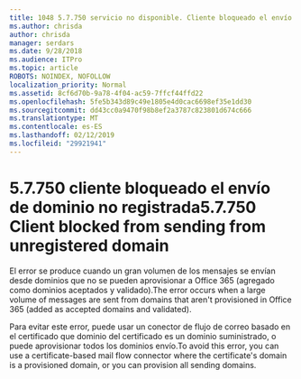 ```yaml
---
title: 1048 5.7.750 servicio no disponible. Cliente bloqueado el envío de dominios no registradas
ms.author: chrisda
author: chrisda
manager: serdars
ms.date: 9/28/2018
ms.audience: ITPro
ms.topic: article
ROBOTS: NOINDEX, NOFOLLOW
localization_priority: Normal
ms.assetid: 8cf6d70b-9a78-4f04-ac59-7ffcf44ffd22
ms.openlocfilehash: 5fe5b343d89c49e1805e4d0cac6698ef35e1dd30
ms.sourcegitcommit: dd43cc0a9470f98b8ef2a3787c823801d674c666
ms.translationtype: MT
ms.contentlocale: es-ES
ms.lasthandoff: 02/12/2019
ms.locfileid: "29921941"
---
```

# <a name="57750-client-blocked-from-sending-from-unregistered-domain"></a><span data-ttu-id="614e0-103">5.7.750 cliente bloqueado el envío de dominio no registrada</span><span class="sxs-lookup"><span data-stu-id="614e0-103">5.7.750 Client blocked from sending from unregistered domain</span></span>

<span data-ttu-id="614e0-104">El error se produce cuando un gran volumen de los mensajes se envían desde dominios que no se pueden aprovisionar a Office 365 (agregado como dominios aceptados y validado).</span><span class="sxs-lookup"><span data-stu-id="614e0-104">The error occurs when a large volume of messages are sent from domains that aren't provisioned in Office 365 (added as accepted domains and validated).</span></span>
  
<span data-ttu-id="614e0-105">Para evitar este error, puede usar un conector de flujo de correo basado en el certificado que dominio del certificado es un dominio suministrado, o puede aprovisionar todos los dominios envío.</span><span class="sxs-lookup"><span data-stu-id="614e0-105">To avoid this error, you can use a certificate-based mail flow connector where the certificate's domain is a provisioned domain, or you can provision all sending domains.</span></span>
  

